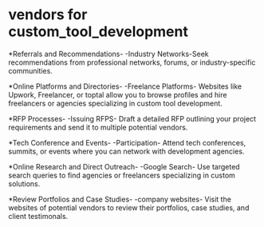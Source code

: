 # vendors for custom_tool_development
*Referrals and Recommendations-
-Industry Networks-Seek recommendations from professional networks, forums, or industry-specific communities.

*Online Platforms and Directories-
-Freelance Platforms- Websites like Upwork, Freelancer, or toptal allow you to browse profiles and hire freelancers or agencies specializing in custom tool development.

*RFP Processes-
-Issuing RFPS- Draft a detailed RFP outlining your project requirements and send it to multiple potential vendors.

*Tech Conference and Events-
-Participation- Attend tech conferences, summits, or events where you can network with development agencies.

*Online Research and Direct Outreach-
-Google Search- Use targeted search queries to find agencies or freelancers specializing in custom solutions.

*Review Portfolios and Case Studies-
-company websites- Visit the websites of potential vendors to review their  portfolios, case studies, and client testimonals.
